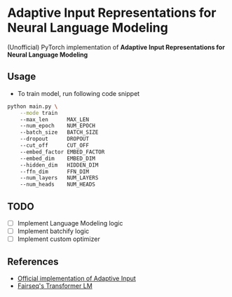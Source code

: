 # Adaptive Input Representations for Neural Language Modeling

(Unofficial) PyTorch implementation of **Adaptive Input Representations for Neural Language Modeling**

## Usage

- To train model, run following code snippet

```bash
python main.py \
    --mode train
    --max_len      MAX_LEN
    --num_epoch    NUM_EPOCH
    --batch_size   BATCH_SIZE
    --dropout      DROPOUT
    --cut_off      CUT_OFF
    --embed_factor EMBED_FACTOR
    --embed_dim    EMBED_DIM
    --hidden_dim   HIDDEN_DIM
    --ffn_dim      FFN_DIM
    --num_layers   NUM_LAYERS
    --num_heads    NUM_HEADS
```

## TODO

- [ ] Implement Language Modeling logic
- [ ] Implement batchify logic
- [ ] Implement custom optimizer

## References

- [Official implementation of Adaptive Input](https://github.com/pytorch/fairseq/blob/fb76dac1c4e314db75f9d7a03cb4871c532000cb/fairseq/modules/adaptive_input.py#L13)
- [Fairseq's Transformer LM](https://github.com/pytorch/fairseq/blob/master/fairseq/models/transformer_lm.py)
